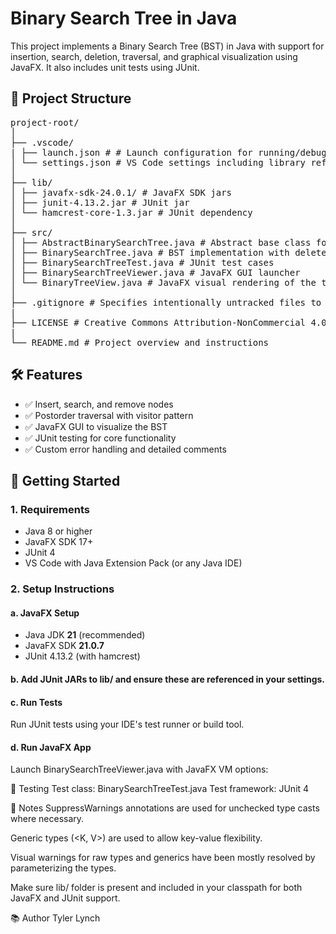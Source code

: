 # Binary Search Tree in Java

This project implements a Binary Search Tree (BST) in Java with support for insertion, search, deletion, traversal, and graphical visualization using JavaFX. It also includes unit tests using JUnit.

## 📁 Project Structure

<pre>
project-root/
│
├── .vscode/
| ├── launch.json # # Launch configuration for running/debugging
│ └── settings.json # VS Code settings including library references
│
├── lib/
│ ├── javafx-sdk-24.0.1/ # JavaFX SDK jars
│ ├── junit-4.13.2.jar # JUnit jar
│ └── hamcrest-core-1.3.jar # JUnit dependency
│
├── src/
│ ├── AbstractBinarySearchTree.java # Abstract base class for BST
│ ├── BinarySearchTree.java # BST implementation with delete
│ ├── BinarySearchTreeTest.java # JUnit test cases
│ ├── BinarySearchTreeViewer.java # JavaFX GUI launcher
│ └── BinaryTreeView.java # JavaFX visual rendering of the tree
│
├── .gitignore # Specifies intentionally untracked files to ignore in version control
|
├── LICENSE # Creative Commons Attribution-NonCommercial 4.0 International
|
└── README.md # Project overview and instructions
</pre>
  
## 🛠️ Features

- ✅ Insert, search, and remove nodes
- ✅ Postorder traversal with visitor pattern
- ✅ JavaFX GUI to visualize the BST
- ✅ JUnit testing for core functionality
- ✅ Custom error handling and detailed comments

## 🚀 Getting Started

### 1. Requirements

- Java 8 or higher
- JavaFX SDK 17+
- JUnit 4
- VS Code with Java Extension Pack (or any Java IDE)

### 2. Setup Instructions

#### a. JavaFX Setup

- Java JDK **21** (recommended)
- JavaFX SDK **21.0.7**
- JUnit 4.13.2 (with hamcrest)

#### b. Add JUnit JARs to lib/ and ensure these are referenced in your settings.

#### c. Run Tests
Run JUnit tests using your IDE's test runner or build tool.

#### d. Run JavaFX App
Launch BinarySearchTreeViewer.java with JavaFX VM options:

🧪 Testing
Test class: BinarySearchTreeTest.java
Test framework: JUnit 4

🧾 Notes
SuppressWarnings annotations are used for unchecked type casts where necessary.

Generic types (<K, V>) are used to allow key-value flexibility.

Visual warnings for raw types and generics have been mostly resolved by parameterizing the types.

Make sure lib/ folder is present and included in your classpath for both JavaFX and JUnit support.

📚 Author
Tyler Lynch
